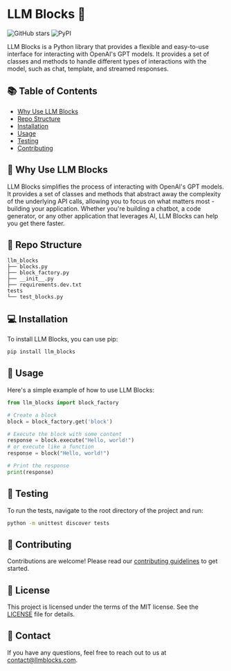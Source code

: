 # LLM Blocks 🤖

![GitHub stars](https://img.shields.io/github/stars/voynow/llm-blocks?style=social)
![PyPI](https://img.shields.io/pypi/v/llm_blocks)

LLM Blocks is a Python library that provides a flexible and easy-to-use interface for interacting with OpenAI's GPT models. It provides a set of classes and methods to handle different types of interactions with the model, such as chat, template, and streamed responses.

## 📚 Table of Contents
- [Why Use LLM Blocks](#why-use-llm-blocks)
- [Repo Structure](#repo-structure)
- [Installation](#installation)
- [Usage](#usage)
- [Testing](#testing)
- [Contributing](#contributing)

## 🚀 Why Use LLM Blocks
LLM Blocks simplifies the process of interacting with OpenAI's GPT models. It provides a set of classes and methods that abstract away the complexity of the underlying API calls, allowing you to focus on what matters most - building your application. Whether you're building a chatbot, a code generator, or any other application that leverages AI, LLM Blocks can help you get there faster.

## 📂 Repo Structure
```
llm_blocks
├── blocks.py
├── block_factory.py
├── __init__.py
├── requirements.dev.txt
tests
└── test_blocks.py
```

## 💻 Installation
To install LLM Blocks, you can use pip:
```bash
pip install llm_blocks
```

## 🎯 Usage
Here's a simple example of how to use LLM Blocks:

```python
from llm_blocks import block_factory

# Create a block
block = block_factory.get('block')

# Execute the block with some content
response = block.execute("Hello, world!")
# or execute like a function
response = block("Hello, world!")

# Print the response
print(response)
```

## 🧪 Testing
To run the tests, navigate to the root directory of the project and run:

```bash
python -m unittest discover tests
```

## 🤝 Contributing
Contributions are welcome! Please read our [contributing guidelines](CONTRIBUTING.md) to get started.

## 📝 License
This project is licensed under the terms of the MIT license. See the [LICENSE](LICENSE.md) file for details.

## 📧 Contact
If you have any questions, feel free to reach out to us at [contact@llmblocks.com](mailto:contact@llmblocks.com).
